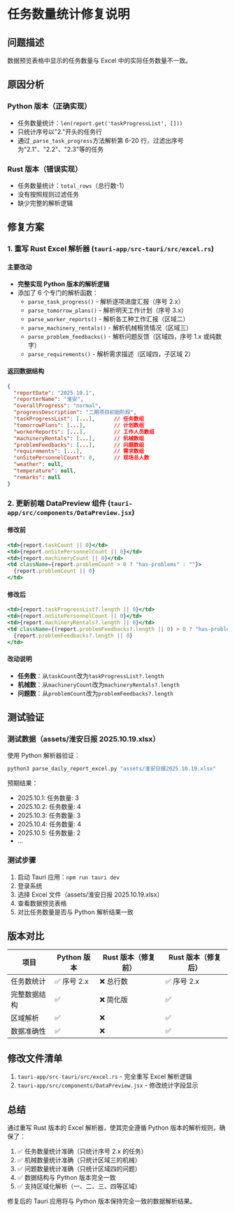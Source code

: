 # 任务数量统计修复说明

## 问题描述

数据预览表格中显示的任务数量与 Excel 中的实际任务数量不一致。

## 原因分析

### Python 版本（正确实现）

- 任务数量统计：`len(report.get('taskProgressList', []))`
- 只统计序号以"2."开头的任务行
- 通过`_parse_task_progress`方法解析第 6-20 行，过滤出序号为"2.1"、"2.2"、"2.3"等的任务

### Rust 版本（错误实现）

- 任务数量统计：`total_rows`（总行数-1）
- 没有按照规则过滤任务
- 缺少完整的解析逻辑

## 修复方案

### 1. 重写 Rust Excel 解析器 (`tauri-app/src-tauri/src/excel.rs`)

#### 主要改动

- **完整实现 Python 版本的解析逻辑**
- 添加了 6 个专门的解析函数：
  - `parse_task_progress()` - 解析逐项进度汇报（序号 2.x）
  - `parse_tomorrow_plans()` - 解析明天工作计划（序号 3.x）
  - `parse_worker_reports()` - 解析各工种工作汇报（区域二）
  - `parse_machinery_rentals()` - 解析机械租赁情况（区域三）
  - `parse_problem_feedbacks()` - 解析问题反馈（区域四，序号 1.x 或纯数字）
  - `parse_requirements()` - 解析需求描述（区域四，子区域 2）

#### 返回数据结构

```json
{
  "reportDate": "2025.10.1",
  "reporterName": "淮安",
  "overallProgress": "normal",
  "progressDescription": "二期项目初始阶段",
  "taskProgressList": [...],      // 任务数组
  "tomorrowPlans": [...],         // 计划数组
  "workerReports": [...],         // 工作人员数组
  "machineryRentals": [...],      // 机械数组
  "problemFeedbacks": [...],      // 问题数组
  "requirements": [...],          // 需求数组
  "onSitePersonnelCount": 0,      // 现场总人数
  "weather": null,
  "temperature": null,
  "remarks": null
}
```

### 2. 更新前端 DataPreview 组件 (`tauri-app/src/components/DataPreview.jsx`)

#### 修改前

```jsx
<td>{report.taskCount || 0}</td>
<td>{report.onSitePersonnelCount || 0}</td>
<td>{report.machineryCount || 0}</td>
<td className={report.problemCount > 0 ? "has-problems" : ""}>
  {report.problemCount || 0}
</td>
```

#### 修改后

```jsx
<td>{report.taskProgressList?.length || 0}</td>
<td>{report.onSitePersonnelCount || 0}</td>
<td>{report.machineryRentals?.length || 0}</td>
<td className={(report.problemFeedbacks?.length || 0) > 0 ? "has-problems" : ""}>
  {report.problemFeedbacks?.length || 0}
</td>
```

#### 改动说明

- **任务数**：从`taskCount`改为`taskProgressList?.length`
- **机械数**：从`machineryCount`改为`machineryRentals?.length`
- **问题数**：从`problemCount`改为`problemFeedbacks?.length`

## 测试验证

### 测试数据（assets/淮安日报 2025.10.19.xlsx）

使用 Python 解析器验证：

```bash
python3 parse_daily_report_excel.py "assets/淮安日报2025.10.19.xlsx"
```

预期结果：

- 2025.10.1: 任务数量: 3
- 2025.10.2: 任务数量: 4
- 2025.10.3: 任务数量: 3
- 2025.10.4: 任务数量: 4
- 2025.10.5: 任务数量: 2
- ...

### 测试步骤

1. 启动 Tauri 应用：`npm run tauri dev`
2. 登录系统
3. 选择 Excel 文件（assets/淮安日报 2025.10.19.xlsx）
4. 查看数据预览表格
5. 对比任务数量是否与 Python 解析结果一致

## 版本对比

| 项目         | Python 版本 | Rust 版本（修复前） | Rust 版本（修复后） |
| ------------ | ----------- | ------------------- | ------------------- |
| 任务数统计   | ✅ 序号 2.x | ❌ 总行数           | ✅ 序号 2.x         |
| 完整数据结构 | ✅          | ❌ 简化版           | ✅                  |
| 区域解析     | ✅          | ❌                  | ✅                  |
| 数据准确性   | ✅          | ❌                  | ✅                  |

## 修改文件清单

1. `tauri-app/src-tauri/src/excel.rs` - 完全重写 Excel 解析逻辑
2. `tauri-app/src/components/DataPreview.jsx` - 修改统计字段显示

## 总结

通过重写 Rust 版本的 Excel 解析器，使其完全遵循 Python 版本的解析规则，确保了：

1. ✅ 任务数量统计准确（只统计序号 2.x 的任务）
2. ✅ 机械数量统计准确（只统计区域三的机械）
3. ✅ 问题数量统计准确（只统计区域四的问题）
4. ✅ 数据结构与 Python 版本完全一致
5. ✅ 支持区域化解析（一、二、三、四等区域）

修复后的 Tauri 应用将与 Python 版本保持完全一致的数据解析结果。
